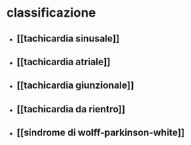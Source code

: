 # classificazione
- ## [[tachicardia sinusale]]
- ## [[tachicardia atriale]]
- ## [[tachicardia giunzionale]]
- ## [[tachicardia da rientro]]
- ## [[sindrome di wolff-parkinson-white]]